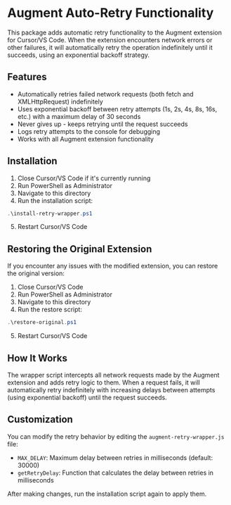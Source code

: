 # Augment Auto-Retry Functionality

This package adds automatic retry functionality to the Augment extension for Cursor/VS Code. When the extension encounters network errors or other failures, it will automatically retry the operation indefinitely until it succeeds, using an exponential backoff strategy.

## Features

- Automatically retries failed network requests (both fetch and XMLHttpRequest) indefinitely
- Uses exponential backoff between retry attempts (1s, 2s, 4s, 8s, 16s, etc.) with a maximum delay of 30 seconds
- Never gives up - keeps retrying until the request succeeds
- Logs retry attempts to the console for debugging
- Works with all Augment extension functionality

## Installation

1. Close Cursor/VS Code if it's currently running
2. Run PowerShell as Administrator
3. Navigate to this directory
4. Run the installation script:

```powershell
.\install-retry-wrapper.ps1
```

5. Restart Cursor/VS Code

## Restoring the Original Extension

If you encounter any issues with the modified extension, you can restore the original version:

1. Close Cursor/VS Code
2. Run PowerShell as Administrator
3. Navigate to this directory
4. Run the restore script:

```powershell
.\restore-original.ps1
```

5. Restart Cursor/VS Code

## How It Works

The wrapper script intercepts all network requests made by the Augment extension and adds retry logic to them. When a request fails, it will automatically retry indefinitely with increasing delays between attempts (using exponential backoff) until the request succeeds.

## Customization

You can modify the retry behavior by editing the `augment-retry-wrapper.js` file:

- `MAX_DELAY`: Maximum delay between retries in milliseconds (default: 30000)
- `getRetryDelay`: Function that calculates the delay between retries in milliseconds

After making changes, run the installation script again to apply them.
